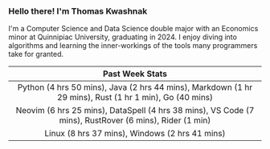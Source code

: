 
### Hello there! I'm Thomas Kwashnak

I'm a Computer Science and Data Science double major with an Economics
minor at Quinnipiac University, graduating in 2024.
I enjoy diving into algorithms and learning the inner-workings of the tools
many programmers take for granted.

| Past Week Stats |
| :---: |
| Python (4 hrs 50 mins), Java (2 hrs 44 mins), Markdown (1 hr 29 mins), Rust (1 hr 1 min), Go (40 mins) |
| Neovim (6 hrs 25 mins), DataSpell (4 hrs 38 mins), VS Code (7 mins), RustRover (6 mins), Rider (1 min) |
| Linux (8 hrs 37 mins), Windows (2 hrs 41 mins) |

